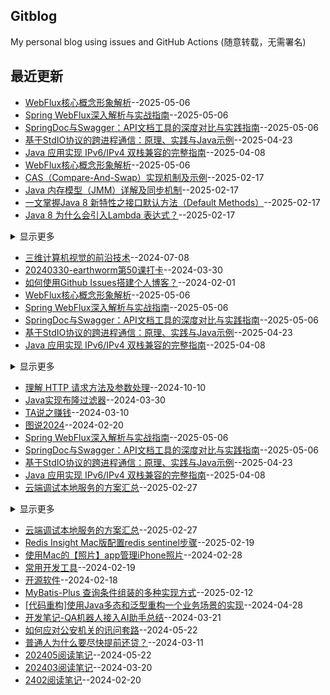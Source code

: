 ## Gitblog
My personal blog using issues and GitHub Actions (随意转载，无需署名)

## 最近更新
- [WebFlux核心概念形象解析](https://github.com/humyna/gitblog/issues/47)--2025-05-06
- [Spring WebFlux深入解析与实战指南](https://github.com/humyna/gitblog/issues/46)--2025-05-06
- [SpringDoc与Swagger：API文档工具的深度对比与实践指南](https://github.com/humyna/gitblog/issues/45)--2025-05-06
- [基于StdIO协议的跨进程通信：原理、实践与Java示例](https://github.com/humyna/gitblog/issues/44)--2025-04-23
- [Java 应用实现 IPv6/IPv4 双栈兼容的完整指南](https://github.com/humyna/gitblog/issues/43)--2025-04-08
- [WebFlux核心概念形象解析](https://github.com/humyna/gitblog/issues/47)--2025-05-06
- [CAS（Compare-And-Swap）实现机制及示例](https://github.com/humyna/gitblog/issues/40)--2025-02-17
- [Java 内存模型（JMM）详解及同步机制](https://github.com/humyna/gitblog/issues/39)--2025-02-17
- [一文掌握Java 8 新特性之接口默认方法（Default Methods）](https://github.com/humyna/gitblog/issues/38)--2025-02-17
- [Java 8 为什么会引入Lambda 表达式？](https://github.com/humyna/gitblog/issues/37)--2025-02-17
<details><summary>显示更多</summary>

- [Java 8 新特性介绍](https://github.com/humyna/gitblog/issues/36)--2025-02-17
- [理解 HTTP 请求方法及参数处理](https://github.com/humyna/gitblog/issues/32)--2024-10-10
- [如何理解Java中的Stream？](https://github.com/humyna/gitblog/issues/31)--2024-09-25
- [充分条件、必要条件和充分必要条件](https://github.com/humyna/gitblog/issues/29)--2024-06-16
</details>

- [三维计算机视觉的前沿技术](https://github.com/humyna/gitblog/issues/30)--2024-07-08
- [20240330-earthworm第50课打卡](https://github.com/humyna/gitblog/issues/25)--2024-03-30
- [如何使用Github Issues搭建个人博客？](https://github.com/humyna/gitblog/issues/1)--2024-02-01
- [WebFlux核心概念形象解析](https://github.com/humyna/gitblog/issues/47)--2025-05-06
- [Spring WebFlux深入解析与实战指南](https://github.com/humyna/gitblog/issues/46)--2025-05-06
- [SpringDoc与Swagger：API文档工具的深度对比与实践指南](https://github.com/humyna/gitblog/issues/45)--2025-05-06
- [基于StdIO协议的跨进程通信：原理、实践与Java示例](https://github.com/humyna/gitblog/issues/44)--2025-04-23
- [Java 应用实现 IPv6/IPv4 双栈兼容的完整指南](https://github.com/humyna/gitblog/issues/43)--2025-04-08
<details><summary>显示更多</summary>

- [OpenAI 的 RLHF 算法和 DeepSeek 的 GRPO 算法对比](https://github.com/humyna/gitblog/issues/35)--2025-02-12
- [DeepSeek-R1模型是如何训练的？](https://github.com/humyna/gitblog/issues/34)--2025-02-12
- [三维计算机视觉的前沿技术](https://github.com/humyna/gitblog/issues/30)--2024-07-08
- [AI Agent 实际落地的两个瓶颈](https://github.com/humyna/gitblog/issues/23)--2024-03-29
- [AI Agent 在开发领域中的使用](https://github.com/humyna/gitblog/issues/22)--2024-03-28
- [AI Agent目前的局限以及商业方向](https://github.com/humyna/gitblog/issues/21)--2024-03-28
- [LangChain 框架核心组件概览](https://github.com/humyna/gitblog/issues/20)--2024-03-28
- [AI Agent 开发框架 ModelScope-Agent](https://github.com/humyna/gitblog/issues/19)--2024-03-28
- [GPTCache 的工作原理](https://github.com/humyna/gitblog/issues/16)--2024-03-21
- [字节AI应用](https://github.com/humyna/gitblog/issues/10)--2024-02-27
- [AI提示词汇总](https://github.com/humyna/gitblog/issues/9)--2024-02-27
- [初识AI Agent](https://github.com/humyna/gitblog/issues/4)--2024-02-04
- [AI时代，个人现在如何行动？](https://github.com/humyna/gitblog/issues/3)--2024-02-04
- [ReAct流程](https://github.com/humyna/gitblog/issues/2)--2024-02-04
</details>

- [理解 HTTP 请求方法及参数处理](https://github.com/humyna/gitblog/issues/32)--2024-10-10
- [Java实现布隆过滤器](https://github.com/humyna/gitblog/issues/24)--2024-03-30
- [TA说之赚钱](https://github.com/humyna/gitblog/issues/12)--2024-03-10
- [图说2024](https://github.com/humyna/gitblog/issues/8)--2024-02-20
- [Spring WebFlux深入解析与实战指南](https://github.com/humyna/gitblog/issues/46)--2025-05-06
- [SpringDoc与Swagger：API文档工具的深度对比与实践指南](https://github.com/humyna/gitblog/issues/45)--2025-05-06
- [基于StdIO协议的跨进程通信：原理、实践与Java示例](https://github.com/humyna/gitblog/issues/44)--2025-04-23
- [Java 应用实现 IPv6/IPv4 双栈兼容的完整指南](https://github.com/humyna/gitblog/issues/43)--2025-04-08
- [云端调试本地服务的方案汇总](https://github.com/humyna/gitblog/issues/42)--2025-02-27
<details><summary>显示更多</summary>

- [三维计算机视觉的前沿技术](https://github.com/humyna/gitblog/issues/30)--2024-07-08
- [掌握Reactor Core实现响应式编程](https://github.com/humyna/gitblog/issues/18)--2024-03-26
- [GPTCache 的工作原理](https://github.com/humyna/gitblog/issues/16)--2024-03-21
- [如何使用EP提高英语能力？](https://github.com/humyna/gitblog/issues/15)--2024-03-20
</details>

- [云端调试本地服务的方案汇总](https://github.com/humyna/gitblog/issues/42)--2025-02-27
- [Redis Insight Mac版配置redis sentinel步骤](https://github.com/humyna/gitblog/issues/41)--2025-02-19
- [使用Mac的【照片】app管理iPhone照片](https://github.com/humyna/gitblog/issues/11)--2024-02-28
- [常用开发工具](https://github.com/humyna/gitblog/issues/6)--2024-02-19
- [开源软件](https://github.com/humyna/gitblog/issues/5)--2024-02-18
- [MyBatis-Plus 查询条件组装的多种实现方式](https://github.com/humyna/gitblog/issues/33)--2025-02-12
- [[代码重构]使用Java多态和泛型重构一个业务场景的实现](https://github.com/humyna/gitblog/issues/26)--2024-04-28
- [开发笔记-QA机器人接入AI助手总结](https://github.com/humyna/gitblog/issues/17)--2024-03-21
- [如何应对公安机关的讯问套路](https://github.com/humyna/gitblog/issues/27)--2024-05-22
- [普通人为什么要尽快提前还贷？](https://github.com/humyna/gitblog/issues/13)--2024-03-11
- [202405阅读笔记](https://github.com/humyna/gitblog/issues/28)--2024-05-22
- [202403阅读笔记](https://github.com/humyna/gitblog/issues/14)--2024-03-20
- [2402阅读笔记](https://github.com/humyna/gitblog/issues/7)--2024-02-20
